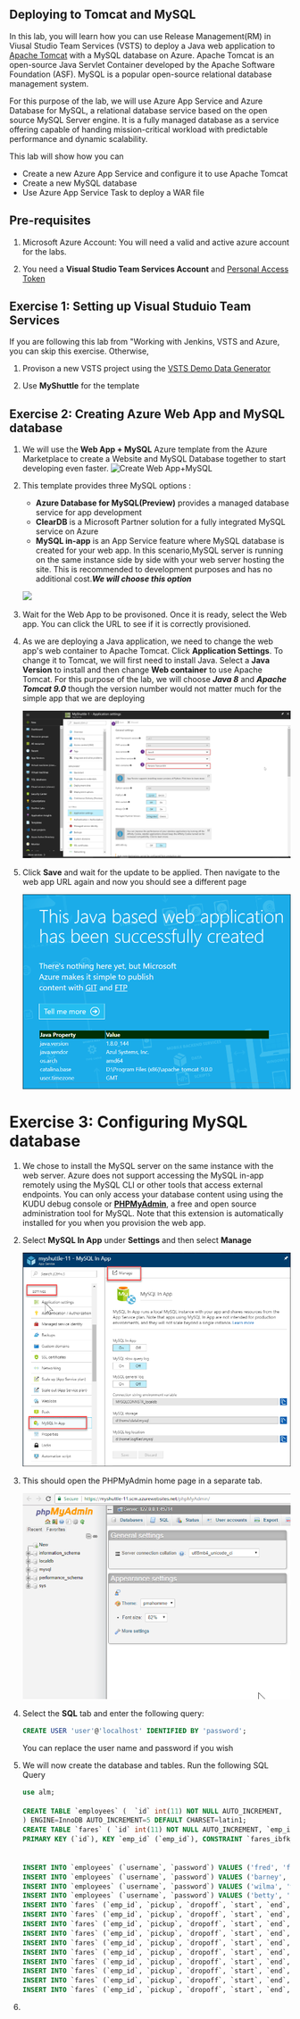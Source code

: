 ## Deploying to Tomcat and MySQL

In this lab, you will learn how you can use Release Management(RM) in Viusal Studio Team Services (VSTS) to deploy a Java web application to [Apache Tomcat](http://tomcat.apache.org/) with a MySQL database on Azure. Apache Tomcat is an open-source Java Servlet Container developed by the Apache Software Foundation (ASF). MySQL is a popular open-source relational database management system.

For this purpose of the lab, we will use Azure App Service and Azure Database for MySQL, a relational database service based on the open source MySQL Server engine. It is a fully managed database as a service offering capable of handing mission-critical workload with predictable performance and dynamic scalability. 

This lab will show how you can 
 * Create a new Azure App Service and configure it to use Apache Tomcat
 * Create a new MySQL database
 * Use Azure App Service Task to deploy a WAR file


## Pre-requisites
1. Microsoft Azure Account:</b> You will need a valid and active azure account for the labs.

1.  You need a <b>Visual Studio Team Services Account</b> and <a href="https://docs.microsoft.com/en-us/vsts/accounts/use-personal-access-tokens-to-authenticate">Personal Access Token</a>


## Exercise 1: Setting up Visual Studuio Team Services

If you are following this lab from "Working with Jenkins, VSTS and Azure, you can skip this exercise. Otherwise,

1. Provison a new VSTS project using the <a href="https://vstsdemogenerator.azurewebsites.net" target="_blank">VSTS Demo Data Generator</a> 

1. Use  **MyShuttle** for the template


## Exercise 2: Creating Azure Web App and MySQL database

1. We will use the **Web App + MySQL** Azure template from the Azure Marketplace to create a Website and MySQL Database together to start developing even faster. 
    ![Create Web App+MySQL](images/createappservicemysql.png)

1. This template provides three MySQL options : 
    * **Azure Database for MySQL(Preview)** provides a managed database service for app development 
    * **ClearDB** is a Microsoft Partner solution for a fully integrated MySQL service on Azure
    * **MySQL in-app** is an App Service feature where MySQL database is created for your web app. In this scenario,MySQL server is running on the same instance side by side with your web server hosting the site. This is recommended to development purposes and has no additional cost.***We will choose this option***

    <a href="https://portal.azure.com/#create/Microsoft.WebSiteMySQLDatabase" target="_blank"><img src="http://azuredeploy.net/deploybutton.png"/>
    </a>

1. Wait for the Web App to be provisoned. Once it is ready, select the Web app. You can click the URL to see if it is correctly provisioned. 

1. As we are deploying a Java application, we need to change the web app's web container to Apache Tomcat. Click **Application Settings**. To change it to Tomcat, we will first need to install Java. Select a **Java Version** to install and then change **Web container** to use Apache Tomcat. For this purpose of the lab, we will choose ***Java 8*** and ***Apache Tomcat 9.0*** though the version number would not matter much for the simple app that we are deploying

    ![Setting Web container to Tomcat](images/webcontainer.png)

1. Click **Save** and wait for the update to be applied. Then navigate to the web app URL again and now you should see a different page

    ![Default Java App](images/defaultappjava.png)


# Exercise 3: Configuring MySQL database
1. We chose to install the MySQL server on the same instance with the web server. Azure does not support accessing the MySQL in-app remotely using the MySQL CLI or other tools that access external endpoints. You can only access your database content using using the KUDU debug console or **[PHPMyAdmin](https://www.phpmyadmin.net/)**, a free and open source administration tool for MySQL. Note that this extension is automatically installed for you when you provision the web app. 

1. Select **MySQL In App** under **Settings** and then select **Manage**

    ![Manage MySQL In-App](images/mysqlinapp.png)

1. This should open the PHPMyAdmin home page in a separate tab. 

    ![PHP My Admin Page](images/phpmyadminhome.png)

1. Select the **SQL** tab and enter the following query:
    ```SQL
    CREATE USER 'user'@'localhost' IDENTIFIED BY 'password';
    ````
    You can replace the user name and password if you wish

1. We will now create the database and tables. Run the following SQL Query

    ```SQL
    use alm;

    CREATE TABLE `employees` (  `id` int(11) NOT NULL AUTO_INCREMENT,  `username` varchar(20) DEFAULT NULL, `password` varchar(20) DEFAULT NULL, PRIMARY KEY (`id`)
    ) ENGINE=InnoDB AUTO_INCREMENT=5 DEFAULT CHARSET=latin1;
    CREATE TABLE `fares` ( `id` int(11) NOT NULL AUTO_INCREMENT, `emp_id` int(11) DEFAULT NULL, `pickup` varchar(50) DEFAULT NULL COMMENT 'Street address',   `dropoff` varchar(50) DEFAULT NULL COMMENT 'Street address',`start` datetime DEFAULT NULL, `end` datetime DEFAULT NULL, `fare_charge` int(11) DEFAULT NULL COMMENT 'USD in pennies', `driver_fee` int(11) DEFAULT NULL COMMENT 'USD in pennies', `passenger_rating` tinyint(3) unsigned DEFAULT NULL COMMENT 'From 0 to 5', `driver_rating` tinyint(3) unsigned DEFAULT NULL COMMENT 'From 0 to 5',
    PRIMARY KEY (`id`), KEY `emp_id` (`emp_id`), CONSTRAINT `fares_ibfk_1` FOREIGN KEY (`emp_id`) REFERENCES `employees` (`id`) ) ENGINE=InnoDB AUTO_INCREMENT=11 DEFAULT CHARSET=latin1;


    INSERT INTO `employees` (`username`, `password`) VALUES ('fred', 'fredpassword');
    INSERT INTO `employees` (`username`, `password`) VALUES ('barney', 'barneypassword');
    INSERT INTO `employees` (`username`, `password`) VALUES ('wilma', 'wilmapassword');
    INSERT INTO `employees` (`username`, `password`) VALUES ('betty', 'bettypassword');
    INSERT INTO `fares` (`emp_id`, `pickup`, `dropoff`, `start`, `end`, `fare_charge`, `driver_fee`, `passenger_rating`, `driver_rating`) VALUES ((select `id` from `employees` where `username`='betty') , '87 Wooly Way, Topsoil, WA', '55 Mammoth Way, Bedrock, WA', '2014-06-19 16:13:00', '2014-06-19 16:34:00', '1527', '1145', '3', '4');
    INSERT INTO `fares` (`emp_id`, `pickup`, `dropoff`, `start`, `end`, `fare_charge`, `driver_fee`, `passenger_rating`, `driver_rating`) VALUES ((select `id` from `employees` where `username`='betty'), '18 Wooly Way, Bedrock, WA', '73 Mammoth Way, Limestone, WA', '2015-01-20 17:00:00', '2015-01-20 17:02:00', '743', '557', '2', '3');
    INSERT INTO `fares` (`emp_id`, `pickup`, `dropoff`, `start`, `end`, `fare_charge`, `driver_fee`, `passenger_rating`, `driver_rating`) VALUES ((select `id` from `employees` where `username`='betty'), '42 Mammoth Way, Rock Gardens, WA', '71 Hunting Lane, Bedrock, WA', '2015-04-28 00:20:00', '2015-04-28 00:40:00', '1682', '1261', '5', '2');
    INSERT INTO `fares` (`emp_id`, `pickup`, `dropoff`, `start`, `end`, `fare_charge`, `driver_fee`, `passenger_rating`, `driver_rating`) VALUES ((select `id` from `employees` where `username`='wilma'), '25 Hunting Lane, Topsoil, WA', '4 Mammoth Way, Limestone, WA', '2014-08-26 04:32:00', '2014-08-26 04:38:00', '900', '675', '1', '2');
    INSERT INTO `fares` (`emp_id`, `pickup`, `dropoff`, `start`, `end`, `fare_charge`, `driver_fee`, `passenger_rating`, `driver_rating`) VALUES ((select `id` from `employees` where `username`='wilma'), '1 Wooly Way, Rock Gardens, WA', '19 Wooly Way, Rock Gardens, WA', '2014-11-05 22:58:00', '2014-11-05 23:02:00', '718', '538', '2', '1');
    INSERT INTO `fares` (`emp_id`, `pickup`, `dropoff`, `start`, `end`, `fare_charge`, `driver_fee`, `passenger_rating`, `driver_rating`) VALUES ((select `id` from `employees` where `username`='wilma'), '36 Hard Rock Pl, Rock Gardens, WA', '38 Shale St, Limestone, WA', '2014-05-20 07:04:00', '2014-05-20 07:26:00', '567', '425', '4', '2');
    INSERT INTO `fares` (`emp_id`, `pickup`, `dropoff`, `start`, `end`, `fare_charge`, `driver_fee`, `passenger_rating`, `driver_rating`) VALUES ((select `id` from `employees` where `username`='fred'), '37 Hunting Lane, Rock Gardens, WA', '83 Brontosaurus Blvd, Topsoil, WA', '2014-04-08 16:00:00', '2014-04-08 16:24:00', '2878', '2158', '1', '5');
    INSERT INTO `fares` (`emp_id`, `pickup`, `dropoff`, `start`, `end`, `fare_charge`, `driver_fee`, `passenger_rating`, `driver_rating`) VALUES ((select `id` from `employees` where `username`='fred'), '84 Mammoth Way, Bedrock, WA', '40 Stegasaurus St, Limestone, WA', '2014-05-06 01:18:00', '2014-05-06 01:29:00', '1910', '1432', '5', '1');
    INSERT INTO `fares` (`emp_id`, `pickup`, `dropoff`, `start`, `end`, `fare_charge`, `driver_fee`, `passenger_rating`, `driver_rating`) VALUES ((select `id` from `employees` where `username`='barney'), '97 Stegasaurus St, Bedrock, WA', '93 Shale St, Bedrock, WA', '2014-12-13 10:43:00', '2014-12-13 11:20:00', '1869', '1401', '3', '2');
    INSERT INTO `fares` (`emp_id`, `pickup`, `dropoff`, `start`, `end`, `fare_charge`, `driver_fee`, `passenger_rating`, `driver_rating`) VALUES ((select `id` from `employees` where `username`='barney'), '43 Brontosaurus Blvd, Bedrock, WA', '51 Stegasaurus St, Rock Gardens, WA', '2014-05-17 10:41:00', '2014-05-17 10:53:00', '1460', '1095', '3', '2');
    ````

1. 




